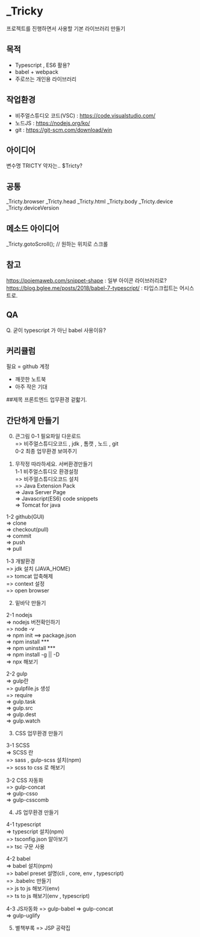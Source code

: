 # _Tricky
프로젝트를 진행하면서 사용할 기본 라이브러리 만들기

## 목적
- Typescript , ES6 활용?
- babel + webpack
- 주로쓰는 개인용 라이브러리

## 작업환경
- 비주얼스튜디오 코드(VSC) : https://code.visualstudio.com/
- 노드JS : https://nodejs.org/ko/
- git : https://git-scm.com/download/win

## 아이디어
변수명 TRICTY
약자는.. $Tricty?

## 공통
_Tricty.browser
_Tricty.head
_Tricty.html
_Tricty.body
_Tricty.device
_Tricty.deviceVersion




## 메소드 아이디어
_Tricty.gotoScroll(); // 원하는 위치로 스크롤



## 참고
https://poiemaweb.com/snippet-shape : 일부 아이콘 라이브러리로?
https://blog.bglee.me/posts/2018/babel-7-typescript/ : 타입스크립트는 어시스트로.


## QA
Q. 굳이 typescript 가 아닌 babel 사용이유?




## 커리큘럼
필요
= github 계정
- 깨끗한 노트북
- 아주 작은 기대


##제목
프론트엔드 업무환경 겉핣기.

## 간단하게 만들기




0. 큰그림
0-1 필요파일 다운로드  
=> 비주얼스튜디오코드 , jdk , 톰캣 , 노드 , git  
0-2 최종 업무환경 보여주기  
  
1. 무작정 따라하세요. 서버환경만들기  
1-1 비주얼스튜디오 환경설정  
=> 비주얼스튜디오코드 설치  
=> Java Extension Pack  
=> Java Server Page  
=> Javascript(ES6) code snippets  
=> Tomcat for java  
  
1-2 github(GUI)  
=> clone  
=> checkout(pull)  
=> commit  
=> push  
=> pull  
  
1-3 개발환경  
=> jdk 설치 (JAVA_HOME)  
=> tomcat 압축해제  
=> context 설정  
=> open browser  
  
2. 밑바닥 만들기  
  
2-1 nodejs  
=> nodejs 버전확인하기  
=> node -v  
=> npm init ==> package.json  
=> npm install ***  
=> npm uninstall ***  
=> npm install -g || -D  
=> npx 해보기  
  
2-2 gulp  
=> gulp란  
=> gulpfile.js 생성  
=> require  
=> gulp.task  
=> gulp.src  
=> gulp.dest  
=> gulp.watch  
  
3. CSS 업무환경 만들기  
  
3-1 SCSS  
=> SCSS 란  
=> sass , gulp-scss 설치(npm)  
=> scss to css 로 해보기  
  
3-2 CSS 자동화  
=> gulp-concat  
=> gulp-csso  
=> gulp-csscomb  
  
4. JS 업무환경 만들기 
  
4-1 typescript  
=> typescript 설치(npm)  
=> tsconfig.json 알아보기  
=> tsc 구문 사용  
  
4-2 babel  
=> babel 설치(npm)  
=> babel preset 설명(cli , core, env , typescript)  
=> .babelrc 만들기  
=> js to js 해보기(env)  
=> ts to js 해보기(env , typescript)  

4-3 JS자동화
=> gulp-babel
=> gulp-concat  
=> gulp-uglify

5. 별책부록
=> JSP 공략집